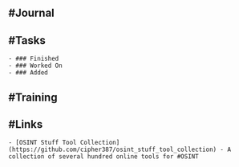 ## #Journal
## #Tasks
	- ### Finished
	- ### Worked On
	- ### Added
## #Training
## #Links
	- [OSINT Stuff Tool Collection](https://github.com/cipher387/osint_stuff_tool_collection) - A collection of several hundred online tools for #OSINT